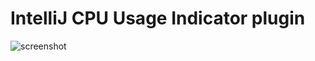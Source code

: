 # IntelliJ CPU Usage Indicator plugin

![screenshot](https://github.com/krasa/CpuUsageIndicator/blob/master/cpuUsage.png)


